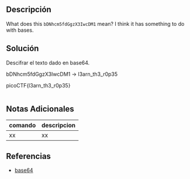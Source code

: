 ## Descripción

What does this `bDNhcm5fdGgzX3IwcDM1` mean? I think it has something to do with bases.

## Solución

Descifrar el texto dado en base64.

bDNhcm5fdGgzX3IwcDM1 -> l3arn_th3_r0p35

picoCTF{l3arn_th3_r0p35}

```bash
```

## Notas Adicionales
|comando|descripcion|
|---|---|
|xx|xx|

## Referencias
- [base64](https://gchq.github.io/CyberChef/#recipe=From_Base64('A-Za-z0-9%2B/%3D',true,false)&input=YkROaGNtNWZkR2d6WDNJd2NETTE)

